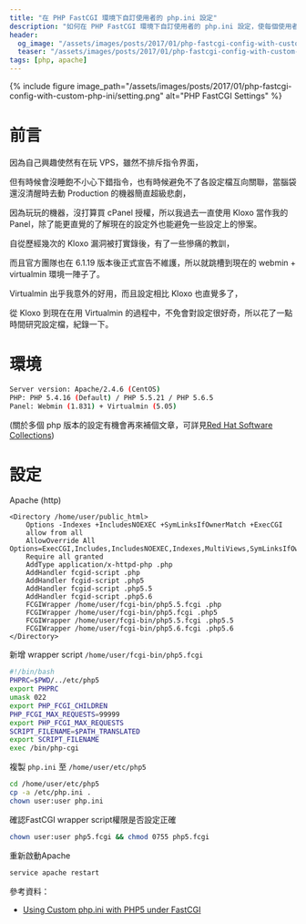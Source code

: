```yaml
---
title: "在 PHP FastCGI 環境下自訂使用者的 php.ini 設定"
description: "如何在 PHP FastCGI 環境下自訂使用者的 php.ini 設定，使每個使用者有獨立的設定檔"
header:
  og_image: "/assets/images/posts/2017/01/php-fastcgi-config-with-custom-php-ini/setting.png"
  teaser: "/assets/images/posts/2017/01/php-fastcgi-config-with-custom-php-ini/setting.png"
tags: [php, apache]
---
```


{% include figure image_path="/assets/images/posts/2017/01/php-fastcgi-config-with-custom-php-ini/setting.png" alt="PHP FastCGI Settings" %}

# 前言

因為自己興趣使然有在玩 VPS，雖然不排斥指令界面，

但有時候會沒睡飽不小心下錯指令，也有時候避免不了各設定檔互向關聯，當腦袋還沒清醒時去動 Production 的機器簡直超級悲劇，

因為玩玩的機器，沒打算買 cPanel 授權，所以我過去一直使用 Kloxo 當作我的 Panel，除了能更直覺的了解現在的設定外也能避免一些設定上的慘案。

自從歷經幾次的 Kloxo 漏洞被打實錄後，有了一些慘痛的教訓，

而且官方團隊也在 6.1.19 版本後正式宣告不維護，所以就跳槽到現在的 webmin + virtualmin 環境一陣子了。

Virtualmin 出乎我意外的好用，而且設定相比 Kloxo 也直覺多了，

從 Kloxo 到現在在用 Virtualmin 的過程中，不免會對設定很好奇，所以花了一點時間研究設定檔，紀錄一下。

# 環境

```bash
Server version: Apache/2.4.6 (CentOS)
PHP: PHP 5.4.16 (Default) / PHP 5.5.21 / PHP 5.6.5
Panel: Webmin (1.831) + Virtualmin (5.05)
```

(關於多個 php 版本的設定有機會再來補個文章，可詳見[Red Hat Software Collections](https://www.softwarecollections.org/en/))

# 設定

Apache (http)

```
<Directory /home/user/public_html>
    Options -Indexes +IncludesNOEXEC +SymLinksIfOwnerMatch +ExecCGI
    allow from all
    AllowOverride All Options=ExecCGI,Includes,IncludesNOEXEC,Indexes,MultiViews,SymLinksIfOwnerMatch
    Require all granted
    AddType application/x-httpd-php .php
    AddHandler fcgid-script .php
    AddHandler fcgid-script .php5
    AddHandler fcgid-script .php5.5
    AddHandler fcgid-script .php5.6
    FCGIWrapper /home/user/fcgi-bin/php5.5.fcgi .php
    FCGIWrapper /home/user/fcgi-bin/php5.fcgi .php5
    FCGIWrapper /home/user/fcgi-bin/php5.5.fcgi .php5.5
    FCGIWrapper /home/user/fcgi-bin/php5.6.fcgi .php5.6
</Directory>
```

新增 wrapper script `/home/user/fcgi-bin/php5.fcgi`

```bash
#!/bin/bash
PHPRC=$PWD/../etc/php5
export PHPRC
umask 022
export PHP_FCGI_CHILDREN
PHP_FCGI_MAX_REQUESTS=99999
export PHP_FCGI_MAX_REQUESTS
SCRIPT_FILENAME=$PATH_TRANSLATED
export SCRIPT_FILENAME
exec /bin/php-cgi
```

複製 `php.ini` 至 `/home/user/etc/php5`

```bash
cd /home/user/etc/php5
cp -a /etc/php.ini .
chown user:user php.ini
```

確認FastCGI wrapper script權限是否設定正確

```bash
chown user:user php5.fcgi && chmod 0755 php5.fcgi
```

重新啟動Apache

```bash
service apache restart
```

參考資料：
- [Using Custom php.ini with PHP5 under FastCGI](https://www.ndchost.com/wiki/cpanel/custom-php-ini-fastcgi)
